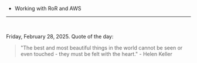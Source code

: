 - Working with RoR and AWS

---

<br>

<!-- quote_marker -->
Friday, February 28, 2025. Quote of the day:

> "The best and most beautiful things in the world cannot be seen or even touched - they must be felt with the heart." - Helen Keller
